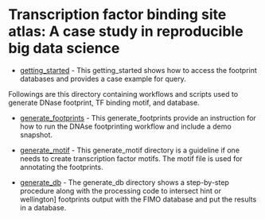 # Transcription factor binding site atlas: A case study in reproducible big data science

- [getting_started](https://github.com/globusgenomics/genomics-footprint/tree/master/getting_started) - This getting_started shows how to access the footprint databases and provides a case example for query.

Followings are this directory containing workflows and scripts used to generate DNase footprint, TF binding motif, and database.

- [generate_footprints](https://github.com/globusgenomics/genomics-footprint/tree/master/generate_footprints) - This generate_footprints provide an instruction for how to run the DNAse footprinting workflow and include a demo snapshot.

- [generate_motif](https://github.com/globusgenomics/genomics-footprint/tree/master/generate_motif) - This generate_motif directory is a guideline if one needs to create transcription factor motifs. The motif file is used for annotating  the footprints.

- [generate_db](https://github.com/globusgenomics/genomics-footprint/tree/master/generate_db) - The generate_db directory shows a step-by-step procedure along with the processing code to intersect hint or wellington] footprints output with the FIMO database and put the results in a database.
